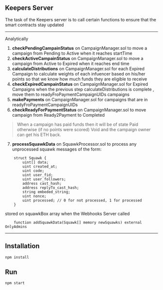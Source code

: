 ## Keepers Server

The task of the Keepers server is to call certain functions to ensure that the smart contracts stay updated

---

Analytically

1. **checkPendingCampainStatus** on CampaignManager.sol to move a campaign from Pending to Active when it reaches startTime
2. **checkActiveCampainStatus** on CampaignManager.sol to move a campaign from Active to Expired when it reaches end time
3. **calculateDistributions** on CampaignManager.sol for each Expired Campaign to calculate weights of each infuencer based on his/her points so that we know how much funds they are eligible to receive
4. **checkExpiredCampainStatus** on CampaignManager.sol for Expired Campaigns when the previous step calculateDistributions is complete , move them to readyFroPaymentCampaignUIDs campaigns
5. **makePayments** on CampaignManager.sol for campaigns that are in readyFroPaymentCampaignUIDs
6. **checkReadyForPaymentStatus** on CampaignManager.sol to move campaign from Ready2Payment to Completed

> When a campaign has paid funds then it will be of state Paid otherwise (if no points were scored) Void and the campaign owner can get his ETH back.

7. **processSquawkData** on SquawkProcessor.sol to process any unprocessed squawk messages of the form:

```
    struct Squawk {
        uint[] data;
        uint created_at;
        uint code;
        uint user_fid;
        uint user_followers;
        address cast_hash;
        address replyTo_cast_hash;
        string embeded_string;
        uint nonce;
        uint processed; // 0 for not processed, 1 for processed
    }
```

stored on squawkBox array when the Webhooks Server called

```
    function addSquawkData(Squawk[] memory newSquawks) external OnlyAdmins

```

---

## Installation

```
npm install
```

## Run

```
npm start
```
